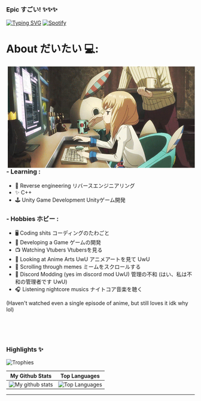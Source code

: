 ### Epic すごい! ✨✨✨
[![Typing SVG](https://readme-typing-svg.herokuapp.com?color=%2336BCF7&lines=%22Every+time+is+the+perfect+time.%22)](https://git.io/typing-svg)
[![Spotify](https://novatorem.vercel.app/api/spotify)](https://open.spotify.com/track/0t3ZvGKlmYmVsDzBJAXK8C?si=633450975dfb4998)

# About だいたい 💻:

<img hight="400" width="500" alt="GIF" align="right" src="https://github.com/PixelGM/PixelGM/blob/main/assets/angery.gif">

### - Learning :
- 🔧 Reverse engineering リバースエンジニアリング
- ✨ C++
- 🕹️ Unity Game Development Unityゲーム開発

### - Hobbies ホビー : 
- 🖥️ Coding shits コーディングのたわごと
- 🎲 Developing a Game ゲームの開発
- 📺 Watching Vtubers Vtubersを見る
- 🎨 Looking at Anime Arts UwU アニメアートを見て UwU
- 📱 Scrolling through memes ミームをスクロールする
- 🤡 Discord Modding (yes im discord mod UwU) 管理の不和 (はい、私は不和の管理者です UwU)
- 🎧 Listening nightcore musics ナイトコア音楽を聴く

(Haven't watched even a single episode of anime, but still loves it idk why lol)

</br>
</br>
</br>

### Highlights ✨

![Trophies](https://github-profile-trophy.vercel.app/?username=danielkrupinski&theme=darkhub&column=5&margin-w=15&margin-h=15)



|                                                 My Github Stats                                                 |                                                      Top Languages                                                      |
| :-------------------------------------------------------------------------------------------------------------: | :---------------------------------------------------------------------------------------------------------------------: |
| ![My github stats](https://github-readme-stats.vercel.app/api?username=PixelGM&show_icons=true&theme=radical) | ![Top Languages](https://github-readme-stats.vercel.app/api/top-langs/?username=PixelGM&layout=compact&theme=radical) |

---
